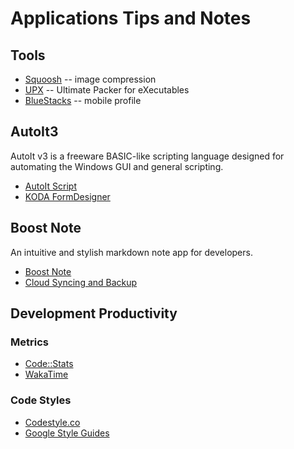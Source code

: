 # Applications Tips and Notes

## Tools

- [Squoosh](https://squoosh.app/) -- image compression
- [UPX](https://upx.github.io/) -- Ultimate Packer for eXecutables
- [BlueStacks](https://www.bluestacks.com/) -- mobile profile

## AutoIt3

AutoIt v3 is a freeware BASIC-like scripting language designed for automating the Windows GUI and general scripting.

- [AutoIt Script](https://www.autoitscript.com/site/)
- [KODA FormDesigner](http://koda.darkhost.ru/page.php?id=index)

## Boost Note

An intuitive and stylish markdown note app for developers.

- [Boost Note](https://boostnote.io/)
- [Cloud Syncing and Backup](https://github.com/BoostIO/Boostnote/wiki/Cloud-Syncing-and-Backup)

## Development Productivity

### Metrics

- [Code::Stats](https://codestats.net/)
- [WakaTime](https://wakatime.com/)

### Code Styles

- [Codestyle.co](https://codestyle.co/)
- [Google Style Guides](https://github.com/google/styleguide)

